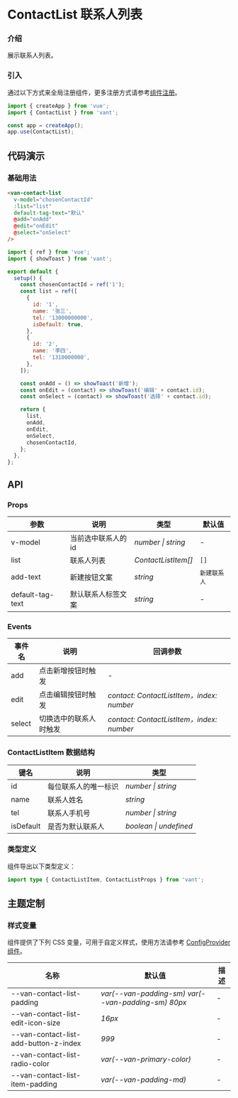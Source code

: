 # ContactList 联系人列表

### 介绍

展示联系人列表。

### 引入

通过以下方式来全局注册组件，更多注册方式请参考[组件注册](#/zh-CN/advanced-usage#zu-jian-zhu-ce)。

```js
import { createApp } from 'vue';
import { ContactList } from 'vant';

const app = createApp();
app.use(ContactList);
```

## 代码演示

### 基础用法

```html
<van-contact-list
  v-model="chosenContactId"
  :list="list"
  default-tag-text="默认"
  @add="onAdd"
  @edit="onEdit"
  @select="onSelect"
/>
```

```js
import { ref } from 'vue';
import { showToast } from 'vant';

export default {
  setup() {
    const chosenContactId = ref('1');
    const list = ref([
      {
        id: '1',
        name: '张三',
        tel: '13000000000',
        isDefault: true,
      },
      {
        id: '2',
        name: '李四',
        tel: '1310000000',
      },
    ]);

    const onAdd = () => showToast('新增');
    const onEdit = (contact) => showToast('编辑' + contact.id);
    const onSelect = (contact) => showToast('选择' + contact.id);

    return {
      list,
      onAdd,
      onEdit,
      onSelect,
      chosenContactId,
    };
  },
};
```

## API

### Props

| 参数             | 说明                | 类型                | 默认值       |
| ---------------- | ------------------- | ------------------- | ------------ |
| v-model          | 当前选中联系人的 id | _number \| string_  | -            |
| list             | 联系人列表          | _ContactListItem[]_ | `[]`         |
| add-text         | 新建按钮文案        | _string_            | `新建联系人` |
| default-tag-text | 默认联系人标签文案  | _string_            | -            |

### Events

| 事件名 | 说明                   | 回调参数                                  |
| ------ | ---------------------- | ----------------------------------------- |
| add    | 点击新增按钮时触发     | -                                         |
| edit   | 点击编辑按钮时触发     | _contact: ContactListItem，index: number_ |
| select | 切换选中的联系人时触发 | _contact: ContactListItem，index: number_ |

### ContactListItem 数据结构

| 键名      | 说明                 | 类型                   |
| --------- | -------------------- | ---------------------- |
| id        | 每位联系人的唯一标识 | _number \| string_     |
| name      | 联系人姓名           | _string_               |
| tel       | 联系人手机号         | _number \| string_     |
| isDefault | 是否为默认联系人     | _boolean \| undefined_ |

### 类型定义

组件导出以下类型定义：

```ts
import type { ContactListItem, ContactListProps } from 'vant';
```

## 主题定制

### 样式变量

组件提供了下列 CSS 变量，可用于自定义样式，使用方法请参考 [ConfigProvider 组件](#/zh-CN/config-provider)。

| 名称 | 默认值 | 描述 |
| --- | --- | --- |
| --van-contact-list-padding | _var(--van-padding-sm) var(--van-padding-sm) 80px_ | - |
| --van-contact-list-edit-icon-size | _16px_ | - |
| --van-contact-list-add-button-z-index | _999_ | - |
| --van-contact-list-radio-color | _var(--van-primary-color)_ | - |
| --van-contact-list-item-padding | _var(--van-padding-md)_ | - |
